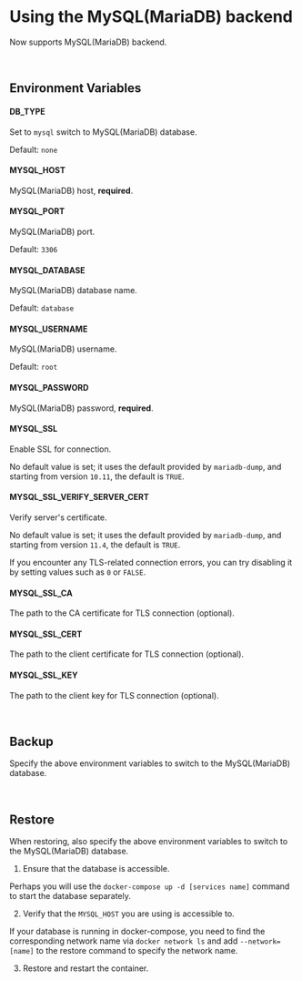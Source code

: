 # Using the MySQL(MariaDB) backend

Now supports MySQL(MariaDB) backend.

<br>

## Environment Variables

#### DB_TYPE

Set to `mysql` switch to MySQL(MariaDB) database.

Default: `none`

#### MYSQL_HOST

MySQL(MariaDB) host, **required**.

#### MYSQL_PORT

MySQL(MariaDB) port.

Default: `3306`

#### MYSQL_DATABASE

MySQL(MariaDB) database name.

Default: `database`

#### MYSQL_USERNAME

MySQL(MariaDB) username.

Default: `root`

#### MYSQL_PASSWORD

MySQL(MariaDB) password, **required**.

#### MYSQL_SSL

Enable SSL for connection.

No default value is set; it uses the default provided by `mariadb-dump`, and starting from version `10.11`, the default is `TRUE`.

#### MYSQL_SSL_VERIFY_SERVER_CERT

Verify server's certificate.

No default value is set; it uses the default provided by `mariadb-dump`, and starting from version `11.4`, the default is `TRUE`.

If you encounter any TLS-related connection errors, you can try disabling it by setting values such as `0` or `FALSE`.

#### MYSQL_SSL_CA

The path to the CA certificate for TLS connection (optional).

#### MYSQL_SSL_CERT

The path to the client certificate for TLS connection (optional).

#### MYSQL_SSL_KEY

The path to the client key for TLS connection (optional).

<br>

## Backup

Specify the above environment variables to switch to the MySQL(MariaDB) database.

<br>

## Restore

When restoring, also specify the above environment variables to switch to the MySQL(MariaDB) database.

1. Ensure that the database is accessible.

Perhaps you will use the `docker-compose up -d [services name]` command to start the database separately.

2. Verify that the `MYSQL_HOST` you are using is accessible to.

If your database is running in docker-compose, you need to find the corresponding network name via `docker network ls` and add `--network=[name]` to the restore command to specify the network name.

3. Restore and restart the container.

